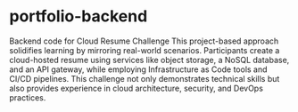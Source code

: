 # portfolio-backend
Backend code for Cloud Resume Challenge
This project-based approach solidifies learning by mirroring real-world scenarios. Participants create a cloud-hosted resume using services like object storage, a NoSQL database, and an API gateway, while employing Infrastructure as Code tools and CI/CD pipelines. This challenge not only demonstrates technical skills but also provides experience in cloud architecture, security, and DevOps practices.
